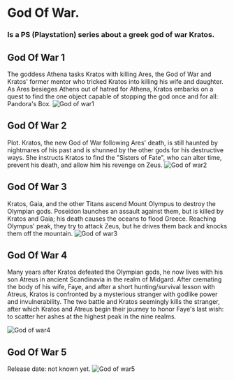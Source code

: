 # God Of War.
### Is a PS (Playstation) series about a greek god of war Kratos.

## God Of War 1
The goddess Athena tasks Kratos with killing Ares, the God of War and Kratos' former mentor who tricked Kratos into killing his wife and daughter. 
As Ares besieges Athens out of hatred for Athena, Kratos embarks on a quest to find the one object capable of stopping the god once and for all: 
Pandora's Box.
![God of war1](https://cdn.vox-cdn.com/thumbor/reiMp4ZFuNMx8ZIp-h-qkFM2LnE=/0x0:1920x1080/1820x1024/filters:focal(342x166:648x472):format(webp)/cdn.vox-cdn.com/uploads/chorus_image/image/59386813/gow_1.0.jpg)

## God Of War 2
Plot. Kratos, the new God of War following Ares' death, is still haunted by nightmares of his past and is shunned by the other gods for his destructive ways.
She instructs Kratos to find the "Sisters of Fate", who can alter time, prevent his death, and allow him his revenge on Zeus.
![God of war2](https://www.1337.games/app/uploads/2018/01/god-of-war.jpg)

## God Of War 3
Kratos, Gaia, and the other Titans ascend Mount Olympus to destroy the Olympian gods. 
Poseidon launches an assault against them, but is killed by Kratos and Gaia; his death causes the oceans to flood Greece.
Reaching Olympus' peak, they try to attack Zeus, but he drives them back and knocks them off the mountain.
![God of war3](https://www.1337.games/app/uploads/2018/01/god-of-war.jpg)

## God Of War 4 
Many years after Kratos defeated the Olympian gods, he now lives with his son Atreus in ancient Scandinavia in the realm of Midgard. 
After cremating the body of his wife, Faye, and after a short hunting/survival lesson with Atreus, 
Kratos is confronted by a mysterious stranger with godlike power and invulnerability. 
The two battle and Kratos seemingly kills the stranger, after which Kratos and Atreus begin their journey to honor Faye's last wish: 
to scatter her ashes at the highest peak in the nine realms.

![God of war4](https://www.1337.games/app/uploads/2018/01/god-of-war.jpg)

## God Of War 5
Release date: not known yet.
![God of war5](https://www.1337.games/app/uploads/2018/01/god-of-war.jpg)

